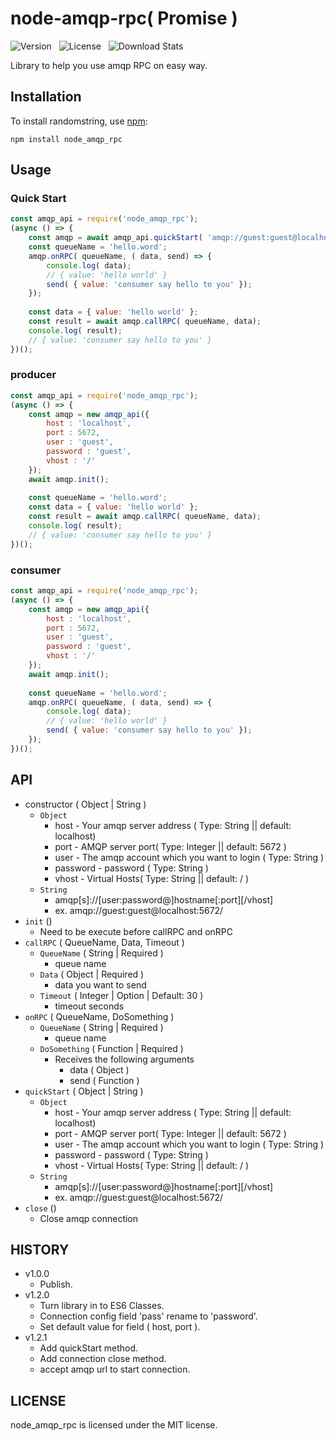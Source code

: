 # node-amqp-rpc( Promise )
![Version](http://img.shields.io/npm/v/node_amqp_rpc.svg) &nbsp;
![License](http://img.shields.io/npm/l/node_amqp_rpc.svg) &nbsp;
![Download Stats](https://img.shields.io/npm/dm/node_amqp_rpc.svg)

Library to help you use amqp RPC on easy way.

## Installation

To install randomstring, use [npm](http://github.com/npm/npm):

```
npm install node_amqp_rpc
```

## Usage
### Quick Start
```javascript
const amqp_api = require('node_amqp_rpc');
(async () => {
	const amqp = await amqp_api.quickStart( 'amqp://guest:guest@localhost:5672/');
	const queueName = 'hello.word';
	amqp.onRPC( queueName, ( data, send) => {
		console.log( data);
		// { value: 'hello world' }
		send( { value: 'consumer say hello to you' });
	});
	
	const data = { value: 'hello world' };
	const result = await amqp.callRPC( queueName, data);
	console.log( result);
	// { value: 'consumer say hello to you' }
})();

```
### producer
```javascript
const amqp_api = require('node_amqp_rpc');
(async () => {
	const amqp = new amqp_api({
		host : 'localhost',
		port : 5672,
		user : 'guest',
		password : 'guest',
		vhost : '/'
	});
	await amqp.init();
	
	const queueName = 'hello.word';
	const data = { value: 'hello world' };
	const result = await amqp.callRPC( queueName, data);
	console.log( result);
	// { value: 'consumer say hello to you' }
})();
```
### consumer

```javascript
const amqp_api = require('node_amqp_rpc');
(async () => {
	const amqp = new amqp_api({
		host : 'localhost',
		port : 5672,
		user : 'guest',
		password : 'guest',
		vhost : '/'
	});
	await amqp.init();
	
	const queueName = 'hello.word';
	amqp.onRPC( queueName, ( data, send) => {
		console.log( data);
		// { value: 'hello world' }
		send( { value: 'consumer say hello to you' });
	});
})();
```

## API

 - constructor ( Object | String )
 	- `Object`
 		- host - Your amqp server address ( Type: String || default: localhost)
    	- port - AMQP server port( Type: Integer || default: 5672 )
    	- user - The amqp account which you want to login ( Type: String )
    	- password - password ( Type: String )
    	- vhost - Virtual Hosts( Type: String || default: / )
    - `String`
    	- amqp[s]://[user:password@]hostname[:port][/vhost]
    	- ex. amqp://guest:guest@localhost:5672/
 - `init` ()
 	- Need to be execute before callRPC and onRPC
 - `callRPC` ( QueueName, Data, Timeout )
 	- `QueueName` ( String | Required )
 		- queue name  
 	- `Data` ( Object | Required )
 		- data you want to send 
 	- `Timeout` ( Integer | Option | Default: 30 )
 		- timeout seconds
 - `onRPC` ( QueueName, DoSomething )
	- `QueueName` ( String | Required )
 		- queue name
	- `DoSomething` ( Function | Required )
		- Receives the following arguments
			- data ( Object )
			- send ( Function )
 - `quickStart` ( Object | String )
   - `Object`
 		- host - Your amqp server address ( Type: String || default: localhost)
    	- port - AMQP server port( Type: Integer || default: 5672 )
    	- user - The amqp account which you want to login ( Type: String )
    	- password - password ( Type: String )
    	- vhost - Virtual Hosts( Type: String || default: / )
    - `String`
    	- amqp[s]://[user:password@]hostname[:port][/vhost]
    	- ex. amqp://guest:guest@localhost:5672/
 - `close` ()
 	- Close amqp connection
	
## HISTORY
- v1.0.0
	- Publish.
- v1.2.0
	- Turn library in to ES6 Classes. 
	- Connection config field 'pass' rename to 'password'.
	- Set default value for field ( host, port ).
- v1.2.1
	- Add quickStart method.
	- Add connection close method.
	- accept amqp url to start connection.  

## LICENSE

node\_amqp\_rpc is licensed under the MIT license.
